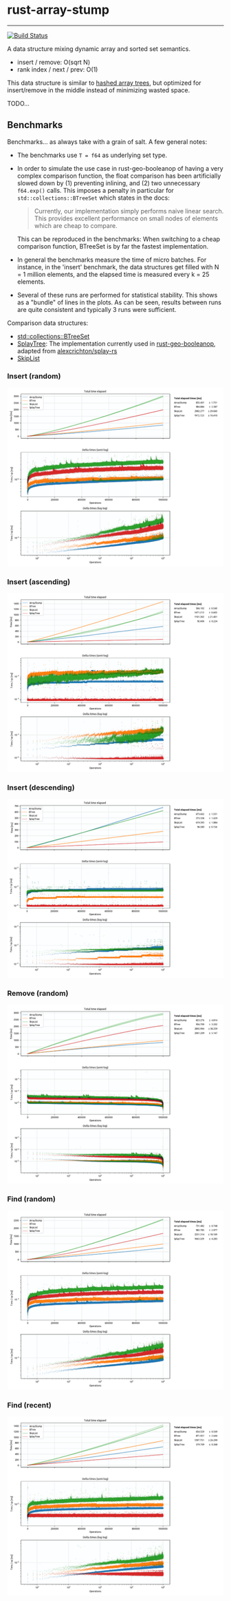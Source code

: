 # rust-array-stump

--------------------------

[![Build Status](https://travis-ci.org/bluenote10/rust-array-stump.svg?branch=master)](https://travis-ci.org/bluenote10/rust-array-stump)

A data structure mixing dynamic array and sorted set semantics.

- insert / remove: O(sqrt N)
- rank index / next / prev: O(1)

This data structure is similar to [hashed array trees](https://en.wikipedia.org/wiki/Hashed_array_tree), but optimized for insert/remove in the middle instead of minimizing wasted space.

TODO...

## Benchmarks

Benchmarks... as always take with a grain of salt. A few general notes:

- The benchmarks use `T = f64` as underlying set type.

- In order to simulate the use case in rust-geo-booleanop of having a very complex comparison function, the float comparison has been artificially slowed down by (1) preventing inlining, and (2) two unnecessary `f64.exp()` calls. This imposes a penalty in particular for `std::collections::BTreeSet` which states in the docs:

    > Currently, our implementation simply performs naive linear search. This provides excellent performance on small nodes of elements which are cheap to compare.

    This can be reproduced in the benchmarks: When switching to a cheap comparison function, BTreeSet is by far the fastest implementation.

- In general the benchmarks measure the time of micro batches. For instance, in the 'insert' benchmark, the data structures get filled with N = 1 million elements, and the elapsed time is measured every k = 25 elements.

- Several of these runs are performed for statistical stability. This shows as a "bundle" of lines in the plots. As can be seen, results between runs are quite consistent and typically 3 runs were sufficient.

Comparison data structures:

- [std::collections::BTreeSet](https://doc.rust-lang.org/std/collections/struct.BTreeSet.html)
- [SplayTree](https://github.com/21re/rust-geo-booleanop/tree/master/lib/src/splay): The implementation currently used in [rust-geo-booleanop](https://github.com/21re/rust-geo-booleanop), adapted from [alexcrichton/splay-rs](https://github.com/alexcrichton/splay-rs)
- [SkipList](https://docs.rs/skiplist/0.3.0/skiplist/)


### Insert (random)

![image](results/insert_avg_comparison.png/)

### Insert (ascending)

![image](results/insert_asc_comparison.png/)

### Insert (descending)

![image](results/insert_dsc_comparison.png/)

### Remove (random)

![image](results/remove_avg_comparison.png/)

### Find (random)

![image](results/find_rand_avg_comparison.png/)

### Find (recent)

![image](results/find_recent_avg_comparison.png/)


